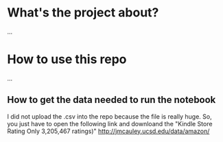 # What's the project about?
...

# How to use this repo
...
## How to get the data needed to run the notebook
I did not upload the .csv into the repo because the file is really huge. 
So, you just have to open the following link and downloand the "Kindle Store Rating Only 3,205,467 ratings)"
http://jmcauley.ucsd.edu/data/amazon/
